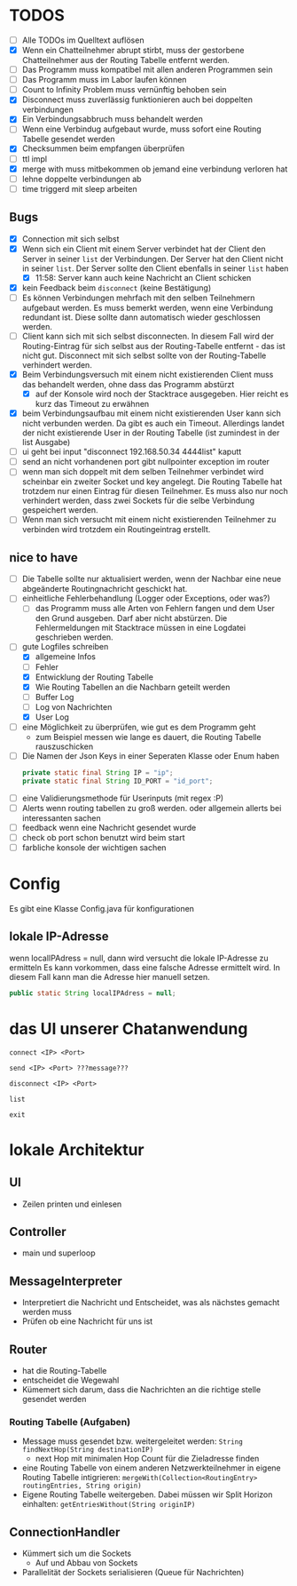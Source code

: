 # TODOS

- [ ] Alle TODOs im Quelltext auflösen
- [X] Wenn ein Chatteilnehmer abrupt stirbt, muss der gestorbene Chatteilnehmer aus der Routing Tabelle entfernt werden.
- [ ] Das Programm muss kompatibel mit allen anderen Programmen sein
- [ ] Das Programm muss im Labor laufen können
- [ ] Count to Infinity Problem muss vernünftig behoben sein
- [X] Disconnect muss zuverlässig funktionieren auch bei doppelten verbindungen
- [X] Ein Verbindungsabbruch muss behandelt werden
- [ ] Wenn eine Verbindug aufgebaut wurde, muss sofort eine Routing Tabelle gesendet werden
- [X] Checksummen beim empfangen überprüfen
- [ ] ttl impl
- [X] merge with muss mitbekommen ob jemand eine verbindung verloren hat
- [ ] lehne doppelte verbindungen ab
- [ ] time triggerd mit sleep arbeiten

## Bugs

- [X] Connection mit sich selbst
- [X] Wenn sich ein Client mit einem Server verbindet hat der Client den Server in seiner `list` der Verbindungen. Der Server hat den Client nicht in seiner `list`. Der Server sollte den Client ebenfalls in seiner `list` haben
  - [X] 11:58: Server kann auch keine Nachricht an Client schicken
- [X] kein Feedback beim `disconnect` (keine Bestätigung)
- [ ] Es können Verbindungen mehrfach mit den selben Teilnehmern aufgebaut werden. Es muss bemerkt werden, wenn eine Verbindung redundant ist. Diese sollte dann automatisch wieder geschlossen werden.
- [ ] Client kann sich mit sich selbst disconnecten. In diesem Fall wird der Routing-Eintrag für sich selbst aus der Routing-Tabelle entfernt - das ist nicht gut. Disconnect mit sich selbst sollte von der Routing-Tabelle verhindert werden.
- [X] Beim Verbindungsversuch mit einem nicht existierenden Client muss das behandelt werden, ohne dass das Programm abstürzt
  - [X] auf der Konsole wird noch der Stacktrace ausgegeben. Hier reicht es kurz das Timeout zu erwähnen
- [X] beim Verbindungsaufbau mit einem nicht existierenden User kann sich nicht verbunden werden. Da gibt es auch ein Timeout. Allerdings landet der nicht existierende User in der Routing Tabelle (ist zumindest in der list Ausgabe)
- [ ] ui geht bei input "disconnect 192.168.50.34 4444list" kaputt
- [ ] send an nicht vorhandenen port gibt nullpointer exception im router
- [ ] wenn man sich doppelt mit dem selben Teilnehmer verbindet wird scheinbar ein zweiter Socket und key angelegt. Die Routing Tabelle hat trotzdem nur einen Eintrag für diesen Teilnehmer. Es muss also nur noch verhindert werden, dass zwei Sockets für die selbe Verbindung gespeichert werden.
- [ ] Wenn man sich versucht mit einem nicht existierenden Teilnehmer zu verbinden wird trotzdem ein Routingeintrag erstellt.
## nice to have
- [ ] Die Tabelle sollte nur aktualisiert werden, wenn der Nachbar eine neue abgeänderte Routingnachricht geschickt hat.
- [ ] einheitliche Fehlerbehandlung (Logger oder Exceptions, oder was?)
  - [ ] das Programm muss alle Arten von Fehlern fangen und dem User den Grund ausgeben. Darf aber nicht abstürzen. Die Fehlermeldungen mit Stacktrace müssen in eine Logdatei geschrieben werden.
- [ ] gute Logfiles schreiben
  - [X] allgemeine Infos
  - [ ] Fehler
  - [X] Entwicklung der Routing Tabelle
  - [X] Wie Routing Tabellen an die Nachbarn geteilt werden
  - [ ] Buffer Log
  - [ ] Log von Nachrichten
  - [X] User Log
- [ ] eine Möglichkeit zu überprüfen, wie gut es dem Programm geht
  - zum Beispiel messen wie lange es dauert, die Routing Tabelle rauszuschicken
- [ ] Die Namen der Json Keys in einer Seperaten Klasse oder Enum haben
  ```java
  private static final String IP = "ip";
  private static final String ID_PORT = "id_port";
  ```
- [ ] eine Validierungsmethode für Userinputs (mit regex :P)
- [ ] Alerts wenn routing tabellen zu groß werden. oder allgemein allerts bei interessanten sachen
- [ ] feedback wenn eine Nachricht gesendet wurde
- [ ] check ob port schon benutzt wird beim start
- [ ] farbliche konsole der wichtigen sachen

# Config

Es gibt eine Klasse Config.java für konfigurationen

## lokale IP-Adresse

wenn localIPAdress = null, dann wird versucht die lokale IP-Adresse zu ermitteln
Es kann vorkommen, dass eine falsche Adresse ermittelt wird.
In diesem Fall kann man die Adresse hier manuell setzen.

```java
public static String localIPAdress = null;
```

# das UI unserer Chatanwendung

```
connect <IP> <Port>
```

```
send <IP> <Port> ???message???
```

```
disconnect <IP> <Port>
```

```
list
```

```
exit
```

# lokale Architektur

## UI

- Zeilen printen und einlesen

## Controller

- main und superloop

## MessageInterpreter

- Interpretiert die Nachricht und Entscheidet, was als nächstes gemacht werden muss
- Prüfen ob eine Nachricht für uns ist

## Router

- hat die Routing-Tabelle
- entscheidet die Wegewahl
- Kümemert sich darum, dass die Nachrichten an die richtige stelle gesendet werden

### Routing Tabelle (Aufgaben)

- Message muss gesendet bzw. weitergeleitet werden: `String findNextHop(String destinationIP)`
  - next Hop mit minimalen Hop Count für die Zieladresse finden
- eine Routing Tabelle von einem anderen Netzwerkteilnehmer in eigene Routing Tabelle intigrieren: `mergeWith(Collection<RoutingEntry> routingEntries, String origin)`
- Eigene Routing Tabelle weitergeben. Dabei müssen wir Split Horizon einhalten: `getEntriesWithout(String originIP)`

## ConnectionHandler

- Kümmert sich um die Sockets
  - Auf und Abbau von Sockets
- Parallelität der Sockets serialisieren (Queue für Nachrichten)
